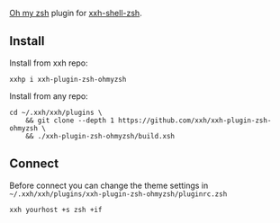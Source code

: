 [Oh my zsh](https://github.com/ohmyzsh/ohmyzsh/) plugin for [xxh-shell-zsh](github.com/xxh/xxh-shell-zsh).

## Install
Install from xxh repo:
```
xxhp i xxh-plugin-zsh-ohmyzsh
```
Install from any repo:
```
cd ~/.xxh/xxh/plugins \
    && git clone --depth 1 https://github.com/xxh/xxh-plugin-zsh-ohmyzsh \
    && ./xxh-plugin-zsh-ohmyzsh/build.xsh
```

## Connect
Before connect you can change the theme settings in `~/.xxh/xxh/plugins/xxh-plugin-zsh-ohmyzsh/pluginrc.zsh`
``` 
xxh yourhost +s zsh +if
```
